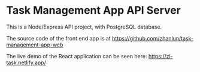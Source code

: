 # Task Management App API Server
This is a Node/Express API project, with PostgreSQL database.

The source code of the front end app is at https://github.com/zhanlun/task-management-app-web

The live demo of the React application can be seen here: https://zl-task.netlify.app/
